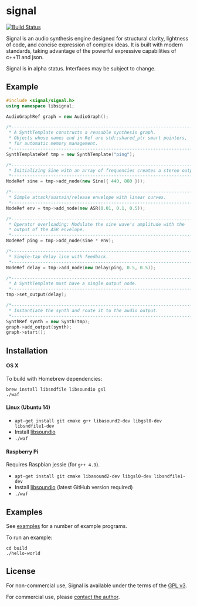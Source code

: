 # signal

[![Build Status](https://travis-ci.org/ideoforms/signal.svg?branch=master)](https://travis-ci.org/ideoforms/signal)

Signal is an audio synthesis engine designed for structural clarity, lightness of code, and concise expression of complex ideas. It is built with modern standards, taking advantage of the powerful expressive capabilities of c++11 and json.

Signal is in alpha status. Interfaces may be subject to change. 

## Example

```cpp
#include <signal/signal.h>
using namespace libsignal;

AudioGraphRef graph = new AudioGraph();

/*------------------------------------------------------------------------
 * A SynthTemplate constructs a reusable synthesis graph.
 * Objects whose names end in Ref are std::shared_ptr smart pointers,
 * for automatic memory management.
 *-----------------------------------------------------------------------*/
SynthTemplateRef tmp = new SynthTemplate("ping");

/*------------------------------------------------------------------------
 * Initializing Sine with an array of frequencies creates a stereo output.
 *-----------------------------------------------------------------------*/
NodeRef sine = tmp->add_node(new Sine({ 440, 880 }));

/*------------------------------------------------------------------------
 * Simple attack/sustain/release envelope with linear curves.
 *-----------------------------------------------------------------------*/
NodeRef env = tmp->add_node(new ASR(0.01, 0.1, 0.5));

/*------------------------------------------------------------------------
 * Operator overloading: Modulate the sine wave's amplitude with the
 * output of the ASR envelope.
 *-----------------------------------------------------------------------*/
NodeRef ping = tmp->add_node(sine * env);

/*------------------------------------------------------------------------
 * Single-tap delay line with feedback.
 *-----------------------------------------------------------------------*/
NodeRef delay = tmp->add_node(new Delay(ping, 0.5, 0.5));

/*------------------------------------------------------------------------
 * A SynthTemplate must have a single output node. 
 *-----------------------------------------------------------------------*/
tmp->set_output(delay);

/*------------------------------------------------------------------------
 * Instantiate the synth and route it to the audio output.
 *-----------------------------------------------------------------------*/
SynthRef synth = new Synth(tmp);
graph->add_output(synth);
graph->start();
```

## Installation

#### OS X

To build with Homebrew dependencies:

```
brew install libsndfile libsoundio gsl
./waf
```

#### Linux (Ubuntu 14)

* `apt-get install git cmake g++ libasound2-dev libgsl0-dev libsndfile1-dev`
* Install [libsoundio](http://libsound.io/)
* `./waf`

#### Raspberry Pi

Requires Raspbian jessie (for `g++ 4.9`).

* `apt-get install git cmake libasound2-dev libgsl0-dev libsndfile1-dev`
* Install [libsoundio](https://github.com/andrewrk/libsoundio) (latest GitHub version required)
* `./waf`

## Examples

See [examples](examples) for a number of example programs.

To run an example:
```
cd build
./hello-world
```

## License

For non-commercial use, Signal is available under the terms of the [GPL v3](http://www.gnu.org/licenses/gpl-3.0.en.html).

For commercial use, please [contact the author](http://erase.net/contact).

